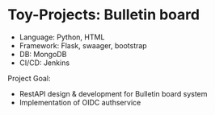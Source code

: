 # Toy-Projects: Bulletin board
 - Language: Python, HTML
 - Framework: Flask, swaager, bootstrap
 - DB: MongoDB
 - CI/CD: Jenkins
 
 Project Goal:
  - RestAPI design & development for Bulletin board system
  - Implementation of OIDC authservice 
